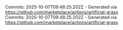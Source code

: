 Commits: 2025-10-07T09:48:25.202Z - Generated via https://github.com/marketplace/actions/artificial-grass
<br>
Commits: 2025-10-07T09:48:25.202Z - Generated via https://github.com/marketplace/actions/artificial-grass
<br>
